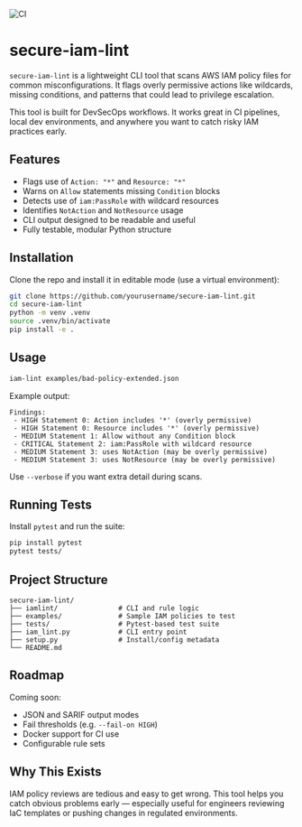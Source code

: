 ![CI](https://github.com/coldbootsec/secure-iam-lint/actions/workflows/test.yml/badge.svg)
# secure-iam-lint

`secure-iam-lint` is a lightweight CLI tool that scans AWS IAM policy files for common misconfigurations. It flags overly permissive actions like wildcards, missing conditions, and patterns that could lead to privilege escalation.

This tool is built for DevSecOps workflows. It works great in CI pipelines, local dev environments, and anywhere you want to catch risky IAM practices early.

## Features

- Flags use of `Action: "*"` and `Resource: "*"`
- Warns on `Allow` statements missing `Condition` blocks
- Detects use of `iam:PassRole` with wildcard resources
- Identifies `NotAction` and `NotResource` usage
- CLI output designed to be readable and useful
- Fully testable, modular Python structure

## Installation

Clone the repo and install it in editable mode (use a virtual environment):

```bash
git clone https://github.com/yourusername/secure-iam-lint.git
cd secure-iam-lint
python -m venv .venv
source .venv/bin/activate
pip install -e .
```

## Usage

```bash
iam-lint examples/bad-policy-extended.json
```

Example output:

```
Findings:
 - HIGH Statement 0: Action includes '*' (overly permissive)
 - HIGH Statement 0: Resource includes '*' (overly permissive)
 - MEDIUM Statement 1: Allow without any Condition block
 - CRITICAL Statement 2: iam:PassRole with wildcard resource
 - MEDIUM Statement 3: uses NotAction (may be overly permissive)
 - MEDIUM Statement 3: uses NotResource (may be overly permissive)
```

Use `--verbose` if you want extra detail during scans.

## Running Tests

Install `pytest` and run the suite:

```bash
pip install pytest
pytest tests/
```

## Project Structure

```
secure-iam-lint/
├── iamlint/               # CLI and rule logic
├── examples/              # Sample IAM policies to test
├── tests/                 # Pytest-based test suite
├── iam_lint.py            # CLI entry point
├── setup.py               # Install/config metadata
└── README.md
```

## Roadmap

Coming soon:

- JSON and SARIF output modes
- Fail thresholds (e.g. `--fail-on HIGH`)
- Docker support for CI use
- Configurable rule sets

## Why This Exists

IAM policy reviews are tedious and easy to get wrong. This tool helps you catch obvious problems early — especially useful for engineers reviewing IaC templates or pushing changes in regulated environments.

